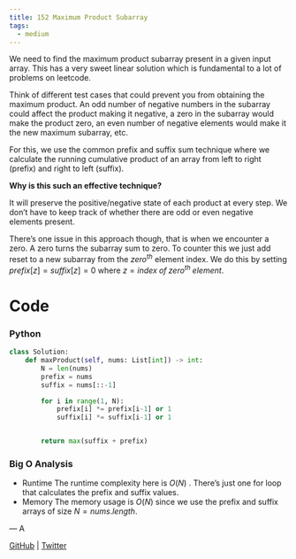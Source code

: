 ```yaml
---
title: 152 Maximum Product Subarray
tags:
  - medium
---
```


We need to find the maximum product subarray present in a given input array. This has a very sweet linear solution which is fundamental to a lot of problems on leetcode.

Think of different test cases that could prevent you from obtaining the maximum product. An odd number of negative numbers in the subarray could affect the product making it negative, a zero in the subarray would make the product zero, an even number of negative elements would make it the new maximum subarray, etc.

For this, we use the common prefix and suffix sum technique where we calculate the running cumulative product of an array from left to right (prefix) and right to left (suffix).

**Why is this such an effective technique?**

It will preserve the positive/negative state of each product at every step. We don’t have to keep track of whether there are odd or even negative elements present.

There’s one issue in this approach though, that is when we encounter a zero. A zero turns the subarray sum to zero. To counter this we just add reset to a new subarray from the $zero^{th}$ element index. We do this by setting $prefix[z] = suffix[z] = 0$ where $z = index\; of\; zero^{th} \;element$.

# Code

### Python

```python
class Solution:
    def maxProduct(self, nums: List[int]) -> int:
        N = len(nums)
        prefix = nums
        suffix = nums[::-1]

        for i in range(1, N):
            prefix[i] *= prefix[i-1] or 1
            suffix[i] *= suffix[i-1] or 1


        return max(suffix + prefix)
```

### Big O Analysis

- Runtime
  The runtime complexity here is $O( N)$ . There’s just one for loop that calculates the prefix and suffix values.
- Memory
  The memory usage is $O(N)$ since we use the prefix and suffix arrays of size $N = nums.length$.

— A

[GitHub](https://github.com/athkdev) | [Twitter](https://twitter.com/athkdev)
